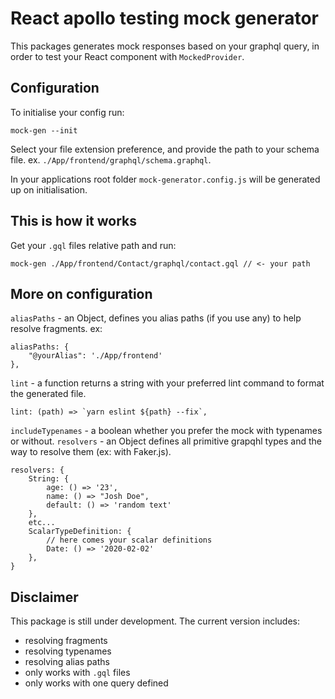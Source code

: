 
# React apollo testing mock generator

This packages generates mock responses based on your graphql query, in order to test your React component with  `MockedProvider`. 

## Configuration

To initialise your config run:

    mock-gen --init

Select your file extension preference, and provide the path to your schema file.
ex. `./App/frontend/graphql/schema.graphql`.

In your applications root folder `mock-generator.config.js` will be generated up on initialisation.

## This is how it works

Get your `.gql` files relative path and run:

    mock-gen ./App/frontend/Contact/graphql/contact.gql // <- your path

 


## More on configuration
`aliasPaths` - an Object, defines you alias paths (if you use any) to help resolve fragments. 
ex:

    aliasPaths: {
	    "@yourAlias": './App/frontend'
    },


`lint` - a function returns a string with your preferred lint command to format the generated file. 

    lint: (path) => `yarn eslint ${path} --fix`,

`includeTypenames` - a boolean whether you prefer the mock with typenames or without.
`resolvers` - an Object defines all primitive grapqhl types and the way to resolve them (ex: with Faker.js).

    resolvers: {
		String: {
			age: () => '23',
			name: () => "Josh Doe",
			default: () => 'random text'
		},
		etc...
		ScalarTypeDefinition: {
			// here comes your scalar definitions
			Date: () => '2020-02-02'
		},
	}

## Disclaimer

This package is still under development.
The current version includes:

 - resolving fragments
 - resolving typenames
 - resolving alias paths
 - only works with `.gql` files
 - only works with one query defined


